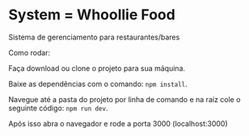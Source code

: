 # System = Whoollie Food
Sistema de gerenciamento para restaurantes/bares


Como rodar:

Faça download ou clone o projeto para sua máquina. 

Baixe as dependências com o comando: `npm install`.

Navegue até a pasta do projeto por linha de comando e na raíz cole o seguinte código: `npm run dev`. 

Após isso abra o navegador e rode a porta 3000 (localhost:3000) 